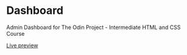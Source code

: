 # Dashboard 

Admin Dashboard for The Odin Project - Intermediate HTML and CSS Course

[Live preview](https://womoemy.github.io/admin-dashboard-ui/)